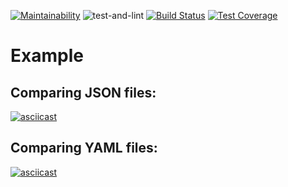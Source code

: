 [![Maintainability](https://api.codeclimate.com/v1/badges/3f714466587572c9eb17/maintainability)](https://codeclimate.com/github/morphydidius/frontend-project-lvl2/maintainability) ![test-and-lint](https://github.com/morphydidius/frontend-project-lvl2/workflows/test-and-lint/badge.svg?branch=master) [![Build Status](https://travis-ci.org/morphydidius/frontend-project-lvl2.svg?branch=master)](https://travis-ci.org/morphydidius/frontend-project-lvl2) [![Test Coverage](https://api.codeclimate.com/v1/badges/3f714466587572c9eb17/test_coverage)](https://codeclimate.com/github/morphydidius/frontend-project-lvl2/test_coverage)

# Example

## Comparing JSON files:
[![asciicast](https://asciinema.org/a/Dtqrvg58tah9piJDtFIa6Qmse.svg)](https://asciinema.org/a/Dtqrvg58tah9piJDtFIa6Qmse)

## Comparing YAML files:
[![asciicast](https://asciinema.org/a/Y98EaRkYSMO5yM2xsy2EFnOMf.svg)](https://asciinema.org/a/Y98EaRkYSMO5yM2xsy2EFnOMf)

